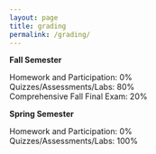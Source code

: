 ```yaml
---
layout: page
title: grading
permalink: /grading/
---
```


<b>Fall Semester</b>

Homework and Participation: 0%<br>
Quizzes/Assessments/Labs: 80%<br>
Comprehensive Fall Final Exam: 20%

<b>Spring Semester</b>

Homework and Participation: 0%<br>
Quizzes/Assessments/Labs: 100%


<!-- # notes and feedback - current academic year

 <iframe width="100%" height="2000" style="border: none;" src="https://apteacher.github.io/d-ca-html/csa.html"></iframe> 

-->
